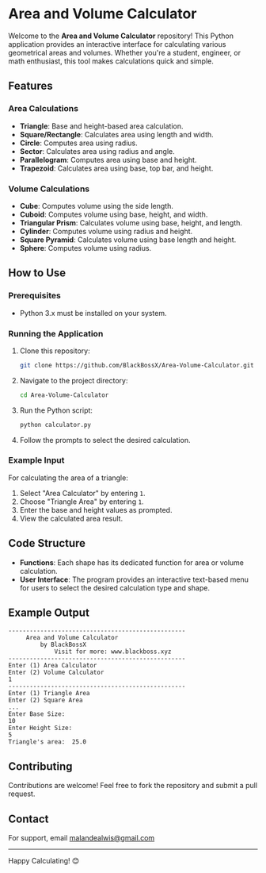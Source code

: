 # Area and Volume Calculator

Welcome to the **Area and Volume Calculator** repository! This Python application provides an interactive interface for calculating various geometrical areas and volumes. Whether you're a student, engineer, or math enthusiast, this tool makes calculations quick and simple.

## Features

### Area Calculations
- **Triangle**: Base and height-based area calculation.
- **Square/Rectangle**: Calculates area using length and width.
- **Circle**: Computes area using radius.
- **Sector**: Calculates area using radius and angle.
- **Parallelogram**: Computes area using base and height.
- **Trapezoid**: Calculates area using base, top bar, and height.

### Volume Calculations
- **Cube**: Computes volume using the side length.
- **Cuboid**: Computes volume using base, height, and width.
- **Triangular Prism**: Calculates volume using base, height, and length.
- **Cylinder**: Computes volume using radius and height.
- **Square Pyramid**: Calculates volume using base length and height.
- **Sphere**: Computes volume using radius.

## How to Use

### Prerequisites
- Python 3.x must be installed on your system.

### Running the Application
1. Clone this repository:
   ```bash
   git clone https://github.com/BlackBossX/Area-Volume-Calculator.git
   ```
2. Navigate to the project directory:
   ```bash
   cd Area-Volume-Calculator
   ```
3. Run the Python script:
   ```bash
   python calculator.py
   ```
4. Follow the prompts to select the desired calculation.

### Example Input
For calculating the area of a triangle:
1. Select "Area Calculator" by entering `1`.
2. Choose "Triangle Area" by entering `1`.
3. Enter the base and height values as prompted.
4. View the calculated area result.

## Code Structure

- **Functions**: Each shape has its dedicated function for area or volume calculation.
- **User Interface**: The program provides an interactive text-based menu for users to select the desired calculation type and shape.

## Example Output
```
--------------------------------------------------
     Area and Volume Calculator                   
         by BlackBossX                            
             Visit for more: www.blackboss.xyz    
--------------------------------------------------
Enter (1) Area Calculator
Enter (2) Volume Calculator
1
--------------------------------------------------
Enter (1) Triangle Area
Enter (2) Square Area
...
Enter Base Size:
10
Enter Height Size:
5
Triangle's area:  25.0
```

## Contributing
Contributions are welcome! Feel free to fork the repository and submit a pull request.

## Contact
For support, email malandealwis@gmail.com

---
Happy Calculating! 😊

